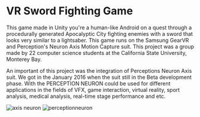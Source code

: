 # VR Sword Fighting Game

This game made in Unity you're a human-like Android on a quest through a procedurally generated Apocalyptic City fighting enemies with a sword that looks very similar to a lightsaber. This game runs on the Samsung GearVR and Perception's Neuron Axis Motion Capture suit. This project was a group made by 22 computer science students at the California State University, Monterey Bay. 

An important of this project was the integration of Perceptions Neuron Axis suit. We got in the January 2016 when the suit still in the Beta development phase. With the PERCEPTION NEURON could be used for different applications in the fields of VFX, game interaction, virtual reality, sport analysis, medical analysis, real-time stage performance and etc.

![axis neuron](https://user-images.githubusercontent.com/18353476/27672565-a9dd312a-5c50-11e7-974d-5609f9cd3b0c.png)
![perceptionneuron](https://user-images.githubusercontent.com/18353476/27672571-b08bed9a-5c50-11e7-9daf-cff544e88a36.jpg)
